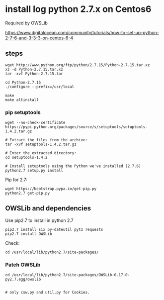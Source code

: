 # install log python 2.7.x on Centos6
Required by OWSLib

https://www.digitalocean.com/community/tutorials/how-to-set-up-python-2-7-6-and-3-3-3-on-centos-6-4

## steps

```
wget http://www.python.org/ftp/python/2.7.15/Python-2.7.15.tar.xz
xz -d Python-2.7.15.tar.xz
tar -xvf Python-2.7.15.tar

cd Python-2.7.15
./configure --prefix=/usr/local

make
make altinstall
```


### pip setuptools

```
wget --no-check-certificate https://pypi.python.org/packages/source/s/setuptools/setuptools-1.4.2.tar.gz

# Extract the files from the archive:
tar -xvf setuptools-1.4.2.tar.gz

# Enter the extracted directory:
cd setuptools-1.4.2

# Install setuptools using the Python we've installed (2.7.6)
python2.7 setup.py install
```

Pip for 2.7:
```
wget https://bootstrap.pypa.io/get-pip.py
python2.7 get-pip.py
```

## OWSLib and dependencies
Use pip2.7 to install in python 2.7
```
pip2.7 install six py-dateutil pytz requests
pip2.7 install OWSLib
```

Check:
```
cd /usr/local/lib/python2.7/site-packages/
```

### Patch OWSLib
```
cd /usr/local/lib/python2.7/site-packages/OWSLib-0.17.0-py2.7.egg/owslib


# only csw.py and util.py for Cookies. 

```
